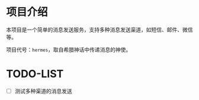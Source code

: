 # 项目介绍

本项目是一个简单的消息发送服务，支持多种消息发送渠道，如短信、邮件、微信等。

项目代号：`hermes`，取自希腊神话中传递消息的神使。

# TODO-LIST

- [ ] 测试多种渠道的消息发送